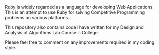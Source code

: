 Ruby is widely regarded as a language for developing Web Applications. 
This is an attempt to use Ruby for solving Competitive Programming problems on various platforms. 

This repository also contains code I have written for my Design and Analysis of Algorithms Lab Course in College. 

Please feel free to comment on any improvements required in my coding style. 